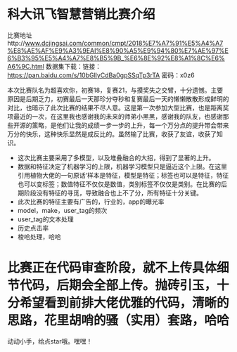 # 科大讯飞智慧营销比赛介绍
比赛地址http://www.dcjingsai.com/common/cmpt/2018%E7%A7%91%E5%A4%A7%E8%AE%AF%E9%A3%9EAI%E8%90%A5%E9%94%80%E7%AE%97%E6%B3%95%E5%A4%A7%E8%B5%9B_%E6%8E%92%E8%A1%8C%E6%A6%9C.html
数据集下载：链接：https://pan.baidu.com/s/10bGllyCdBa0gpSSqTp3rTA 密码：x0z6

本次比赛队名为超喜欢你，初赛18，复赛21，与摸奖失之交臂，十分遗憾。主要原因是后期乏力，初赛最后一天那珍分夺秒和复赛最后一天的懒懒散散形成鲜明的对比，也暗示了此次比赛的结果不尽人意。这是第一次参加大型比赛，也是距离奖项最近的一次，在这里我也感谢我的未来的师弟小黑黑，感谢我的队友，也感谢那些开源的策略，是他们让我的成绩一步一步的上升，每一个万分点的提升带会带来万分的快乐，这种快乐显然是成反比的。虽然输了比赛，收获了友谊，收获了知识。
- 这次比赛主要采用了多模型，以及堆叠融合的大招，得到了显著的上升。
- 数据和特征决定了机器学习的上限，机器学习模型只是逼近这个上限。在这里引用植物大佬的一句原话‘样本是特征，模型是特征；标签也可以是特征，特征也可以变标签；数值特征不仅仅是数值，类别标签不仅仅是类别。在比赛的后期阶段没有特征的寻觅，导致融合也上不了分，所有特征十分关键。
- 此次比赛的特征主要有广告的，行业的，app的曝光率
- model，make，user_tag的频次
- user_tag的文本处理
- 历史点击率
- 梭哈处理，哈哈
# 比赛正在代码审查阶段，就不上传具体细节代码，后期会全部上传。抛砖引玉，十分希望看到前排大佬优雅的代码，清晰的思路，花里胡哨的骚（实用）套路，哈哈
动动小手，给点star哦。嘿嘿！
